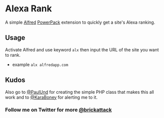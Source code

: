 # Alexa Rank

A simple [Alfred](http://alfredapp.com) [PowerPack](http://www.alfredapp.com/powerpack/) extension to quickly get a site's Alexa ranking.

## Usage

Activate Alfred and use keyword `alx` then input the URL of the site you want to rank.

* example `alx alfredapp.com`

## Kudos
Also go to [@PaulUnd](http://twitter.com/paulund) for creating the simple PHP class that makes this all work and to [@KaraBoney](http://twitter.com/#!/KaraBoney/status/142433534085312512) for alerting me to it.

### Follow me on Twitter for more [@brickattack](http://twitter.com/brickattack)